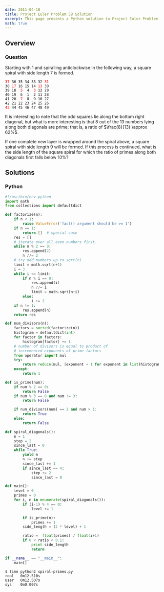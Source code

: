 ```yaml
---
date: 2011-04-18
title: Project Euler Problem 58 Solution
excerpt: This page presents a Python solution to Project Euler Problem 58.
math: true
---
```



## Overview


### Question

<p>Starting with 1 and spiralling anticlockwise in the following way, a square spiral with side length 7 is formed.</p>

<pre><code><span style="color:#ff0000;">37</span> 36 35 34 33 32 <span style="color:#ff0000;">31</span>
38 <span style="color:#ff0000;">17</span> 16 15 14 <span style="color:#ff0000;">13</span> 30
39 18  <span style="color:#ff0000;">5</span>  4  <span style="color:#ff0000;">3</span> 12 29
40 19  6  1  2 11 28
41 20  <span style="color:#ff0000;">7</span>  8  9 10 27
42 21 22 23 24 25 26
<span style="color:#ff0000;">43</span> 44 45 46 47 48 49
</code></pre>

<p>It is interesting to note that the odd squares lie along the bottom right diagonal, but what is more interesting is that 8 out of the 13 numbers lying along both diagonals are prime; that is, a ratio of $\frac{8}{13} \approx 62%$.</p>

<p>If one complete new layer is wrapped around the spiral above, a square spiral with side length 9 will be formed. If this process is continued, what is the side length of the square spiral for which the ratio of primes along both diagonals first falls below 10%?</p>






## Solutions

### Python

```python
#!/usr/bin/env python
import math
from collections import defaultdict

def factorize(n):
    if n < 1:
        raise ValueError('fact() argument should be >= 1')
    if n == 1:
        return []  # special case
    res = []
    # iterate over all even numbers first.
    while n % 2 == 0:
        res.append(2)
        n //= 2
    # try odd numbers up to sqrt(n)
    limit = math.sqrt(n+1)
    i = 3
    while i <= limit:
        if n % i == 0:
            res.append(i)
            n //= i
            limit = math.sqrt(n+i)
        else:
            i += 2
    if n != 1:
        res.append(n)
    return res

def num_divisors(n):
    factors = sorted(factorize(n))
    histogram = defaultdict(int)
    for factor in factors:
        histogram[factor] += 1
    # number of divisors is equal to product of 
    # incremented exponents of prime factors
    from operator import mul
    try:
        return reduce(mul, [exponent + 1 for exponent in list(histogram.values())])
    except:
        return 1

def is_prime(num):
    if num % 2 == 0:
        return False
    if num % 3 == 0 and num != 3:
        return False

    if num_divisors(num) == 2 and num > 1:
        return True
    else:
        return False

def spiral_diagonals():
    n = 1
    step = 2
    since_last = 0
    while True:
        yield n
        n += step
        since_last += 1
        if since_last == 4:
            step += 2
            since_last = 0

def main():
    level = 0
    primes = 0
    for i, n in enumerate(spiral_diagonals()):
        if (i-1) % 4 == 0:
            level += 1

        if is_prime(n):
            primes += 1
        side_length = (2 * level) + 1

        ratio =  float(primes) / float(i+1)
        if 0 < ratio < 0.1:
            print side_length
            return

if __name__ == "__main__":
    main()
```


```
$ time python2 spiral-primes.py
real   0m12.510s
user   0m12.507s
sys    0m0.007s
```


